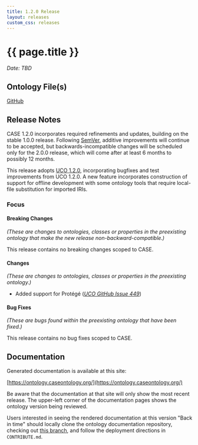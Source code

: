 ```yaml
---
title: 1.2.0 Release
layout: releases
custom_css: releases
---
```


# {{ page.title }}

*Date: TBD*


## Ontology File(s)

[GitHub](https://github.com/casework/CASE/releases/tag/1.2.0)


## Release Notes

CASE 1.2.0 incorporates required refinements and updates, building on the stable 1.0.0 release.  Following [SemVer](https://semver.org/spec/v2.0.0.html), additive improvements will continue to be accepted, but backwards-incompatible changes will be scheduled only for the 2.0.0 release, which will come after at least 6 months to possibly 12 months.

This release adopts [UCO 1.2.0](https://unifiedcyberontology.org/releases/1.2.0/), incorporating bugfixes and test improvements from UCO 1.2.0.  A new feature incorporates construction of support for offline development with some ontology tools that require local-file substitution for imported IRIs.


### Focus


#### Breaking Changes

*(These are changes to ontologies, classes or properties in the preexisting ontology that make the new release non-backward-compatible.)*

This release contains no breaking changes scoped to CASE.


#### Changes

*(These are changes to ontologies, classes or properties in the preexisting ontology.)*

* Added support for Protégé ([*UCO GitHub Issue 449*](https://github.com/ucoProject/UCO/issues/449))


#### Bug Fixes

*(These are bugs found within the preexisting ontology that have been fixed.)*

This release contains no bug fixes scoped to CASE.


## Documentation

Generated documentation is available at this site:

[https://ontology.caseontology.org/](https://ontology.caseontology.org/)

Be aware that the documentation at that site will only show the most recent release.  The upper-left corner of the documentation pages shows the ontology version being reviewed.

Users interested in seeing the rendered documentation at this version "Back in time" should locally clone the ontology documentation repository, checking out [this branch](https://github.com/casework/ontology.caseontology.org/tree/archive/release-1.2.0), and follow the deployment directions in `CONTRIBUTE.md`.
